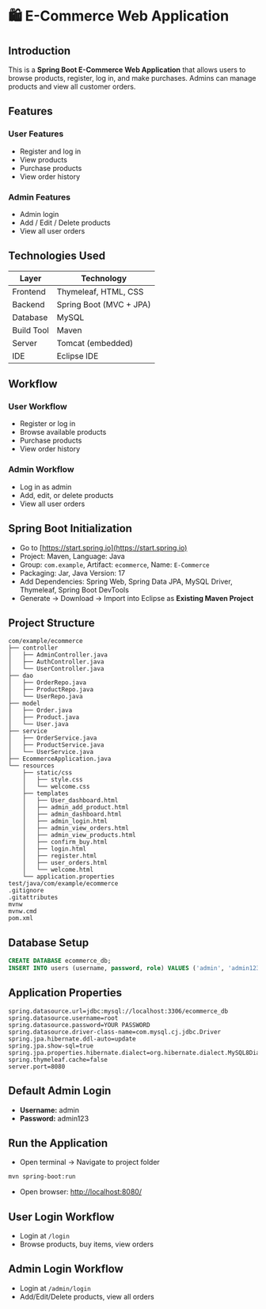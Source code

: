 



# 🛍️ E-Commerce Web Application

## Introduction

This is a **Spring Boot E-Commerce Web Application** that allows users to browse products, register, log in, and make purchases. Admins can manage products and view all customer orders.



## Features

### User Features

* Register and log in
* View products
* Purchase products
* View order history

### Admin Features

* Admin login
* Add / Edit / Delete products
* View all user orders



## Technologies Used

| Layer      | Technology              |
| ---------- | ----------------------- |
| Frontend   | Thymeleaf, HTML, CSS    |
| Backend    | Spring Boot (MVC + JPA) |
| Database   | MySQL                   |
| Build Tool | Maven                   |
| Server     | Tomcat (embedded)       |
| IDE        | Eclipse IDE             |


## Workflow

### User Workflow

* Register or log in
* Browse available products
* Purchase products
* View order history

### Admin Workflow

* Log in as admin
* Add, edit, or delete products
* View all user orders



## Spring Boot Initialization

* Go to [https://start.spring.io](https://start.spring.io)
* Project: Maven, Language: Java
* Group: `com.example`, Artifact: `ecommerce`, Name: `E-Commerce`
* Packaging: Jar, Java Version: 17
* Add Dependencies: Spring Web, Spring Data JPA, MySQL Driver, Thymeleaf, Spring Boot DevTools
* Generate → Download → Import into Eclipse as **Existing Maven Project**



## Project Structure

```
com/example/ecommerce
├── controller
│   ├── AdminController.java
│   ├── AuthController.java
│   └── UserController.java
├── dao
│   ├── OrderRepo.java
│   ├── ProductRepo.java
│   └── UserRepo.java
├── model
│   ├── Order.java
│   ├── Product.java
│   └── User.java
├── service
│   ├── OrderService.java
│   ├── ProductService.java
│   └── UserService.java
├── EcommerceApplication.java
└── resources
    ├── static/css
    │   ├── style.css
    │   └── welcome.css
    ├── templates
    │   ├── User_dashboard.html
    │   ├── admin_add_product.html
    │   ├── admin_dashboard.html
    │   ├── admin_login.html
    │   ├── admin_view_orders.html
    │   ├── admin_view_products.html
    │   ├── confirm_buy.html
    │   ├── login.html
    │   ├── register.html
    │   ├── user_orders.html
    │   └── welcome.html
    └── application.properties
test/java/com/example/ecommerce
.gitignore
.gitattributes
mvnw
mvnw.cmd
pom.xml
```



## Database Setup

```sql
CREATE DATABASE ecommerce_db;
INSERT INTO users (username, password, role) VALUES ('admin', 'admin123', 'ADMIN');
```



## Application Properties

```properties
spring.datasource.url=jdbc:mysql://localhost:3306/ecommerce_db
spring.datasource.username=root
spring.datasource.password=YOUR PASSWORD
spring.datasource.driver-class-name=com.mysql.cj.jdbc.Driver
spring.jpa.hibernate.ddl-auto=update
spring.jpa.show-sql=true
spring.jpa.properties.hibernate.dialect=org.hibernate.dialect.MySQL8Dialect
spring.thymeleaf.cache=false
server.port=8080
```



## Default Admin Login

* **Username:** admin
* **Password:** admin123


## Run the Application

* Open terminal → Navigate to project folder

```bash
mvn spring-boot:run
```

* Open browser: [http://localhost:8080/](http://localhost:8080/)



## User Login Workflow

* Login at `/login`
* Browse products, buy items, view orders


## Admin Login Workflow

* Login at `/admin/login`
* Add/Edit/Delete products, view all orders






